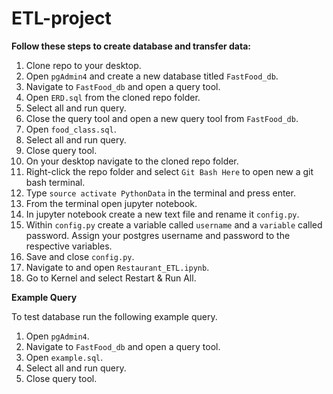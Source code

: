 # ETL-project

**Follow these steps to create database and transfer data:**

1. Clone repo to your desktop.
1. Open `pgAdmin4` and create a new database titled `FastFood_db`.
1. Navigate to `FastFood_db` and open a query tool.
1. Open `ERD.sql` from the cloned repo folder.
1. Select all and run query.
1. Close the query tool and open a new query tool from `FastFood_db`.
1. Open `food_class.sql`.
1. Select all and run query.
1. Close query tool.
1. On your desktop navigate to the cloned repo folder.
1. Right-click the repo folder and select `Git Bash Here` to open new a git bash terminal.
1. Type `source activate PythonData` in the terminal and press enter.
1. From the terminal open jupyter notebook.
1. In jupyter notebook create a new text file and rename it `config.py`.
1. Within `config.py` create a variable called `username` and a `variable` called password. Assign your postgres username and password to the respective variables.
1. Save and close `config.py`.
1. Navigate to and open `Restaurant_ETL.ipynb`.
1. Go to Kernel and select Restart & Run All.

**Example Query**

To test database run the following example query.

1. Open `pgAdmin4`.
1. Navigate to `FastFood_db` and open a query tool.
1. Open `example.sql`.
1. Select all and run query.
1. Close query tool.

